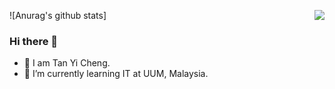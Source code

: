 ![Anurag's github stats]<img align="right" src="https://github-readme-stats.vercel.app/api?username=Tan-Yi-Cheng&show_icons=true&icon_color=CE1D2D&text_color=718096&bg_color=00000000&hide_title=true&hide_border=true" />

### Hi there 👋
- 👯 I am Tan Yi Cheng.
- 🌱 I’m currently learning IT at UUM, Malaysia.
